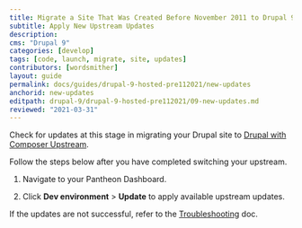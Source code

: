 ```yaml
---
title: Migrate a Site That Was Created Before November 2011 to Drupal 9
subtitle: Apply New Upstream Updates
description: 
cms: "Drupal 9"
categories: [develop]
tags: [code, launch, migrate, site, updates]
contributors: [wordsmither]
layout: guide
permalink: docs/guides/drupal-9-hosted-pre112021/new-updates
anchorid: new-updates
editpath: drupal-9/drupal-9-hosted-pre112021/09-new-updates.md
reviewed: "2021-03-31"
---
```


Check for updates at this stage in migrating your Drupal site to [Drupal with Composer Upstream](/guides/integrated-composer#get-started-with-integrated-composer).

Follow the steps below after you have completed switching your upstream.

1. Navigate to your Pantheon Dashboard.

1. Click **Dev environment** > **Update** to apply available upstream updates.

If the updates are not successful, refer to the [Troubleshooting](/guides/drupal-9-hosted-pre112021/troubleshooting) doc.
